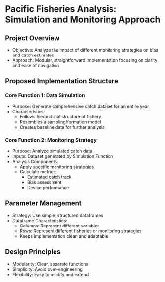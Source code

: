 # Pacific Fisheries Analysis: Simulation and Monitoring Approach

## Project Overview
- Objective: Analyze the impact of different monitoring strategies on bias and catch estimates
- Approach: Modular, straightforward implementation focusing on clarity and ease of navigation

## Proposed Implementation Structure

### Core Function 1: Data Simulation
- Purpose: Generate comprehensive catch dataset for an entire year
- Characteristics:
  - Follows hierarchical structure of fishery
  - Resembles a sampling/formation model
  - Creates baseline data for further analysis

### Core Function 2: Monitoring Strategy
- Purpose: Analyze simulated catch data
- Inputs: Dataset generated by Simulation Function
- Analysis Components:
  - Apply specific monitoring strategies
  - Calculate metrics:
    - Estimated catch track
    - Bias assessment
    - Device performance

## Parameter Management
- Strategy: Use simple, structured dataframes
- Dataframe Characteristics:
  - Columns: Represent different variables
  - Rows: Represent different fisheries or monitoring strategies
  - Keeps implementation clean and adaptable

## Design Principles
- Modularity: Clear, separate functions
- Simplicity: Avoid over-engineering
- Flexibility: Easy to modify and extend